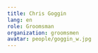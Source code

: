 ```yaml
---
title: Chris Goggin
lang: en
role: Groomsman
organization: groomsmen
avatar: people/goggin_w.jpg
---
```

